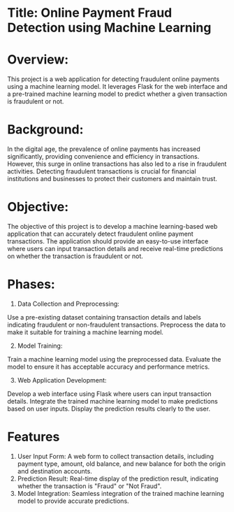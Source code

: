 # Title: Online Payment Fraud Detection using Machine Learning

# Overview:

This project is a web application for detecting fraudulent online payments using a machine learning model. It leverages Flask for the web interface and a pre-trained machine learning model to predict whether a given transaction is fraudulent or not.

# Background:

In the digital age, the prevalence of online payments has increased significantly, providing convenience and efficiency in transactions. However, this surge in online transactions has also led to a rise in fraudulent activities. Detecting fraudulent transactions is crucial for financial institutions and businesses to protect their customers and maintain trust.

# Objective:

The objective of this project is to develop a machine learning-based web application that can accurately detect fraudulent online payment transactions. The application should provide an easy-to-use interface where users can input transaction details and receive real-time predictions on whether the transaction is fraudulent or not.

# Phases:

1. Data Collection and Preprocessing:

Use a pre-existing dataset containing transaction details and labels indicating fraudulent or non-fraudulent transactions.
Preprocess the data to make it suitable for training a machine learning model.

2. Model Training:

Train a machine learning model using the preprocessed data.
Evaluate the model to ensure it has acceptable accuracy and performance metrics.

3. Web Application Development:

Develop a web interface using Flask where users can input transaction details.
Integrate the trained machine learning model to make predictions based on user inputs.
Display the prediction results clearly to the user.

# Features

1. User Input Form: A web form to collect transaction details, including payment type, amount, old balance, and new balance for both the origin and destination accounts.
2. Prediction Result: Real-time display of the prediction result, indicating whether the transaction is "Fraud" or "Not Fraud".
3. Model Integration: Seamless integration of the trained machine learning model to provide accurate predictions.
